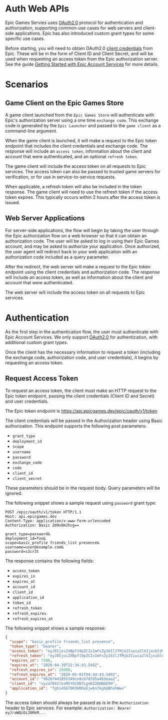 # Auth Web APIs
Epic Games Servies uses [OAuth2.0](https://datatracker.ietf.org/doc/html/rfc6749) protocol for authentication and authorization, supporting common-use cases for web servers and client-side applications. Epic has also introduced custom grant types for some specific use cases.

Before starting, you will need to obtain OAuth2.0 [client credentials](https://github.com/HyperionCSharp/EpicGamesAPIDocs/blob/main/docs/auth/auth_clients.md) from Epic. These will be in the form of Client ID and Client Secret, and will be used when requesting an access token from the Epic authorization server. See the guide [Getting Started with Epic Account Services](https://dev.epicgames.com/docs/services/en-US/EpicAccountServices/GettingStarted/index.html) for more details.

# Scenarios

## Game Client on the Epic Games Store

A game client launched from the ``Epic Games Store`` will authenticate with Epic's authorization server using a one time ``exchange code``. This exchange code is generated by the ``Epic Launcher`` and passed to the ``game client`` as a command-line argument.

When the game client is launched, it will make a request to the Epic token endpoint that includes the client credentials and exchange code. The response will include an ``access token``, information about the client and account that were authenticated, and an optional ``refresh token``.

The game client will include the access token on all requests to Epic services. The access token can also be passed to trusted game servers for verification, or for use in service-to-service requests.

When applicable, a refresh token will also be included in the token response. The game client will need to use the refresh token if the access token expires. This typically occurs within 2 hours after the access token is issued.

## Web Server Applications

For server-side applications, the flow will begin by taking the user through the Epic authorization flow on a web browser so that it can obtain an authorization code. The user will be asked to log in using their Epic Games account, and may be asked to authorize your application. Once authorized, the user agent will redirect back to your web application with an authorization code included as a query parameter.

After the redirect, the web server will make a request to the Epic token endpoint using the client credentials and authorization code. The response will include an access token, as well as information about the client and account that were authenticated.

The web server will include the access token on all requests to Epic services.

# Authentication

As the first step in the authentication flow, the user must authenticate with Epic Account Services. We only support [OAuth2.0](https://datatracker.ietf.org/doc/html/rfc6749) for authentication, with additional custom grant types.

Once the client has the necessary information to request a token (including the exchange code, authorization code, and user credentials), it begins by requesting an access token.

## Request Access Token

To request an access token, the client must make an HTTP request to the Epic token endpoint, passing the client credentials (Client ID and Secret) and user credentials.

The Epic token endpoint is https://api.epicgames.dev/epic/oauth/v1/token

The client credentials will be passed in the Authorization header using Basic authorization. This endpoint supports the following post parameters:

- `grant_type`
- `deployment_id`
- `scope`
- `username`
- `password`
- `exchange_code`
- `code`
- `client_id`
- `client_secret`

These parameters should be in the request body. Query parameters will be ignored.

The following snippet shows a sample request using ``password`` grant type:

```
POST /epic/oauth/v1/token HTTP/1.1
Host: api.epicgames.dev
Content-Type: application/x-www-form-urlencoded
Authorization: Basic Zm9vOmJhcg==

grant_type=password&
deployment_id=foo&
scope=basic_profile friends_list presence&
username=user@example.com&
password=s3cr3t
```

The response contains the following fields:

- `access_token`
- `expires_in`
- `expires_at`
- `account_id`
- `client_id`
- `application_id`
- `token_id`
- `refresh_token`
- `refresh_expires`
- `refresh_expires_at`

The following snippet shows a sample response:

```json
{
  "scope": "basic_profile friends_list presence",
  "token_type": "bearer",
  "access_token": "eyJ0IjoiZXBpY19pZCIsImFsZyI6IlJTMjU2Iiwia2lkIjoibldVQzlxSFVldWRHcnBXb3FvVXVHZkFIYmVWM2NsRnlsdFRYMzhFbXJKSSJ9.eyJhdWQiOiJ4eXphNzg5MWxoeE1WWUdDT043TGduS1paOEhRR0Q1SCIsInN1YiI6Ijk2MjZmNDQxMDU1MzQ5Y2U4Y2I3ZDdkNWE0ODNlYWEyIiwidCI6ImVwaWNfaWQiLCJzY29wZSI6ImJhc2ljX3Byb2ZpbGUgZnJpZW5kc19saXN0IHByZXNlbmNlIiwiYXBwaWQiOiJmZ2hpNDU2N08wM0hST3hFandibjdrZ1hwQmhuaFd3diIsImlzcyI6Imh0dHBzOlwvXC9hcGkuZXBpY2dhbWVzLmRldlwvZXBpY1wvb2F1dGhcL3YxIiwiZG4iOiJLcm5icnkiLCJleHAiOjE1ODgyODYwODMsImlhdCI6MTU4ODI3ODg4Mywibm9uY2UiOiJuLUI1cGNsSXZaSkJaQU1KTDVsNkdvUnJDTzNiRT0iLCJqdGkiOiI2NGMzMGQwMjk4YTM0MzdjOGE3NGU1OTAxYzM0ODZiNSJ9.MZRoCRpjIb--dD7hxoo2GvjSPhUSNpOq1FhtShTBmzMJ1qlHFPzNaUiAEETAc3mabGPKyOxUP6Q1FBadr_P_UtbtB7kf34hN2VTv5czW6WOx1HdpjwUQZuxFyDc_aix7FCS0Egu4rZlC65b-B0FUVlial_s_FrH8ou5L_d-4I0KVpIwtv-b_M6EQ9jtLdQRfMaP6aV0rIerrbqFZ617Pe7XT4IO9jZFwM8F5aDTeDHkkOO41wyVibrm38799lP4B65RIv9CwbAL-TVmV1L5gFYITaZhi5ShfZzTvxAk-3Dxwp8c5JvcO68zpbya5gFSAfhsd7vt9YLU0gQR2uXq3Vw",
  "refresh_token": "eyJ0IjoiZXBpY19pZCIsImFsZyI6IlJTMjU2Iiwia2lkIjoibldVQzlxSFVldWRHcnBXb3FvVXVHZkFIYmVWM2NsRnlsdFRYMzhFbXJKSSJ9.eyJhdWQiOiJ4eXphNzg5MWxoeE1WWUdDT043TGduS1paOEhRR0Q1SCIsInN1YiI6Ijk2MjZmNDQxMDU1MzQ5Y2U4Y2I3ZDdkNWE0ODNlYWEyIiwidCI6ImVwaWNfaWQiLCJhcHBpZCI6ImZnaGk0NTY3TzAzSFJPeEVqd2JuN2tnWHBCaG5oV3d2Iiwic2NvcGUiOiJiYXNpY19wcm9maWxlIGZyaWVuZHNfbGlzdCBwcmVzZW5jZSIsImlzcyI6Imh0dHBzOlwvXC9hcGkuZXBpY2dhbWVzLmRldlwvZXBpY1wvb2F1dGhcL3YxIiwiZG4iOiJLcm5icnkiLCJleHAiOjE1ODgzMDc2ODMsImlhdCI6MTU4ODI3ODg4MywianRpIjoiYzczYjA2NmUyZDU4NGVkNTk0NjZiOThiNzI3NzJiMjAifQ.O-eVa46NimubKwxe9SwlHxciivu0XWe1-DSL74mMiA_PpPoW0yKL9DfmsLxiPCwsRB5_hQTc6_FM7G1FyfKtX_VVAp90MZPkhCbAbfKmTpQVcL0Ya6kve4KMG8KxeLVfLLhubCbJTYlnDNVHobbpvpQtHd8Ys321ZNDJj05l_tnZzdgus-xmCO6orX4UP4wDd1jAOXXeqRT47OXuLCgSE0q6Osfh-ENPwh6ph1i7ld759xPV0oNcQb8XiPxnT6_FUmFugzG1YS1z9bTnVWmbP2RmYluue5VQm5EKGJZ91Alve8s2eNEtDfUqaBLZ45pqGkc1KjbYTtP0a_1ue2BpkQ",
  "expires_in": 7200,
  "expires_at": "2020-04-30T22:34:43.549Z",
  "refresh_expires_in": 28800,
  "refresh_expires_at": "2020-05-01T04:34:43.549Z",
  "account_id": "9626f441055349ce8cb7d7d5a483eaa2",
  "client_id": "xyza7891lhxMVYGCON7LgnKZZ8HQGD5H",
  "application_id": "fghi4567O03HROxEjwbn7kgXpBhnhWwv"
}
```

The access token should always be passed as is in the ``Authorization`` header to Epic services. For example: ``Authorization: Bearer eyJraWQiOiJ0RkM...``

